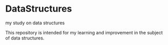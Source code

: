 # DataStructures
my study on data structures

This repository is intended for my learning and improvement in the subject of data structures.
